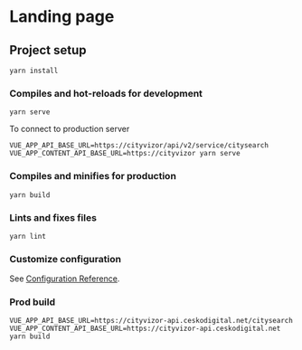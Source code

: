 # Landing page

## Project setup
```
yarn install
```

### Compiles and hot-reloads for development
```
yarn serve
```

To connect to production server

```shell script
VUE_APP_API_BASE_URL=https://cityvizor/api/v2/service/citysearch VUE_APP_CONTENT_API_BASE_URL=https://cityvizor yarn serve
```

### Compiles and minifies for production
```
yarn build
```

### Lints and fixes files
```
yarn lint
```

### Customize configuration
See [Configuration Reference](https://cli.vuejs.org/config/).


### Prod build
```shell script
VUE_APP_API_BASE_URL=https://cityvizor-api.ceskodigital.net/citysearch VUE_APP_CONTENT_API_BASE_URL=https://cityvizor-api.ceskodigital.net yarn build 
```
